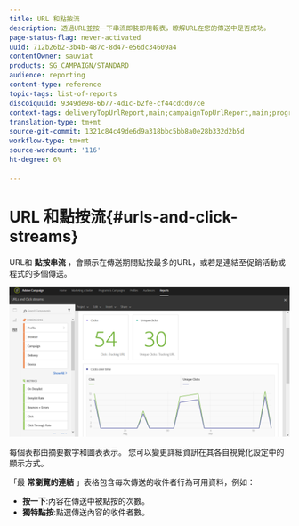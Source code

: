 ```yaml
---
title: URL 和點按流
description: 透過URL並按一下串流即裝即用報表，瞭解URL在您的傳送中是否成功。
page-status-flag: never-activated
uuid: 712b26b2-3b4b-487c-8d47-e56dc34609a4
contentOwner: sauviat
products: SG_CAMPAIGN/STANDARD
audience: reporting
content-type: reference
topic-tags: list-of-reports
discoiquuid: 9349de98-6b77-4d1c-b2fe-cf44cdcd07ce
context-tags: deliveryTopUrlReport,main;campaignTopUrlReport,main;programTopUrlReport,main
translation-type: tm+mt
source-git-commit: 1321c84c49de6d9a318bbc5bb8a0e28b332d2b5d
workflow-type: tm+mt
source-wordcount: '116'
ht-degree: 6%

---
```



# URL 和點按流{#urls-and-click-streams}

URL和 **點按串流** ，會顯示在傳送期間點按最多的URL，或若是連結至促銷活動或程式的多個傳送。

![](assets/delivery_reports_8.png)

每個表都由摘要數字和圖表表示。 您可以變更詳細資訊在其各自視覺化設定中的顯示方式。

「最 **常瀏覽的連結** 」表格包含每次傳送的收件者行為可用資料，例如：

* **按一下**:內容在傳送中被點按的次數。
* **獨特點按**:點選傳送內容的收件者數。

